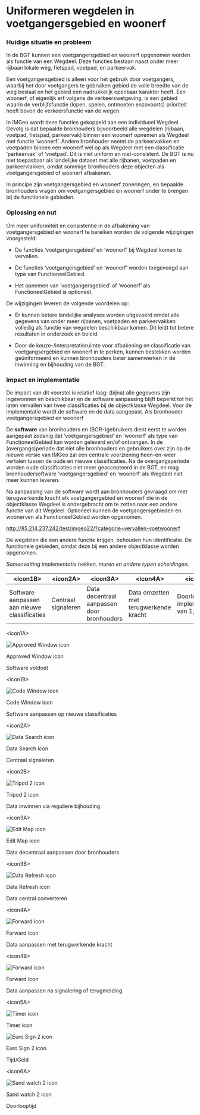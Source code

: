 Uniformeren wegdelen in voetgangersgebied en woonerf
====================================================

### Huidige situatie en probleem

In de BGT kunnen een voetgangersgebied en woonerf opgenomen worden als functie
van een Wegdeel. Deze functies bestaan naast onder meer rijbaan lokale weg,
fietspad, voetpad, en parkeervak.

Een voetgangersgebied is alleen voor het gebruik door voetgangers, waarbij het
door voetgangers te gebruiken gebied de volle breedte van de weg beslaat en het
gebied een nadrukkelijk openbaar karakter heeft. Een woonerf, of eigenlijk erf
volgens de verkeerswetgeving, is een gebied waarin de verblijfsfunctie (lopen,
spelen, ontmoeten enzovoorts) prioriteit heeft boven de verkeersfunctie van de
wegen.

In IMGeo wordt deze functies gekoppeld aan een individueel Wegdeel. Gevolg is
dat bepaalde bronhouders bijvoorbeeld alle wegdelen (rijbaan, voetpad, fietspad,
parkeervak) binnen een woonerf opnemen als Wegdeel met functie ‘woonerf’. Andere
bronhouder neemt de parkeervakken en voetpaden binnen een woonerf wel op als
Wegdeel met een classificatie ‘parkeervak’ of ‘voetpad’. Dit is niet uniform en
niet-consistent. De BGT is nu niet toepasbaar als landelijke dataset met alle
rijbanen, voetpaden en parkeervlakken, omdat sommige bronhouders deze objecten
als voetgangersgebied of woonerf afbakenen.

In principe zijn voetgangersgebied en woonerf zoneringen, en bepaalde
bronhouders vragen om voetgangersgebied en woonerf onder te brengen bij de
functionele gebieden.

### Oplossing en nut

Om meer uniformiteit en consistentie in de afbakening van voetgangersgebied en
woonerf te bereiken worden de volgende wijzigingen voorgesteld:

-   De functies ‘voetgangersgebied’ en ‘woonerf’ bij Wegdeel komen te vervallen.

-   De functies ‘voetgangersgebied’ en ‘woonerf’ worden toegevoegd aan type van
    FunctioneelGebied.

-   Het opnemen van ‘voetgangersgebied’ of ‘woonerf’ als FunctioneelGebied is
    optioneel.

De wijzigingen leveren de volgende voordelen op:

-   Er kunnen betere landelijke analyses worden uitgevoerd omdat alle gegevens
    van onder meer rijbanen, voetpaden en parkeervakken volledig als functie van
    wegdelen beschikbaar komen. Dit leidt tot betere resultaten in onderzoek en
    beleid.

-   Door de keuze-/interpretatieruimte voor afbakening en classificatie van
    voetgangsergebied en woonerf in te perken, kunnen bestekken worden
    geüniformeerd en kunnen bronhouders beter samenwerken in de inwinning en
    bijhouding van de BGT.

### Impact en implementatie

De impact van dit voorstel is relatief laag: (bijna) alle gegevens zijn
ingewonnen en beschikbaar en de software aanpassing blijft beperkt tot het laten
vervallen van twee classificaties bij de objectklasse Wegdeel. Voor de
implementatie wordt de software en de data aangepast. Als bronhouder
voetgangersgebied en woonerf

De **software** van bronhouders en (BOR-)gebruikers dient eerst te worden
aangepast zodanig dat ‘voetgangersgebied’ en ‘woonerf’ als type van
FunctioneelGebied kan worden geleverd en/of ontvangen. In de (overgangs)periode
dat niet alle bronhouders en gebruikers over zijn op de nieuwe versie van IMGeo
zal een centrale voorziening heen-en-weer vertalen tussen de oude en nieuwe
classificaties. Na de overgangsperiode worden oude classificaties niet meer
geaccepteerd in de BGT, en mag bronhoudersoftware ‘voetgangersgebied’ en
‘woonerf’ als Wegdeel niet meer kunnen leveren.

Na aanpassing van de software wordt aan bronhouders gevraagd om met
terugwerkende kracht elk voetgangergebied en woonerf die in de objectklasse
Wegdeel is ondergebracht om te zetten naar een andere functie van dit Wegdeel.
Optioneel kunnen de voetgangersgebieden en woonerven als FunctioneelGebied
worden opgenomen.

<http://85.214.237.242/test/imgeo22/?categorie=vervallen-voetwoonerf>

De wegdelen die een andere functie krijgen, behouden hun identificatie. De
functionele gebieden, omdat deze bij een andere objectklasse worden opgenomen.

*Samenvatting implementatie hekken, muren en andere typen scheidingen.*

| \<icon1B\>                                   | \<icon2A\>          | \<icon3A\>                                 | \<icon4A\>                             | \<icon5\>                                 |   |   |   |   |   |
|----------------------------------------------|---------------------|--------------------------------------------|----------------------------------------|-------------------------------------------|---|---|---|---|---|
| Software aanpassen aan nieuwe classificaties | Centraal signaleren | Data decentraal aanpassen door bronhouders | Data omzetten met terugwerkende kracht | Doorlo6\>ptijd implementatie van 1,5 jaar |   |   |   |   |   |

\<icon1A\>

![Approved Window icon](media/51e255cf9ca735d13ce814cb4190537d.png)

Approved Window icon

Software voldoet

\<icon1B\>

![Code Window icon](media/4c12d0aee36ab140454736d3cbca9f4c.png)

Code Window icon

Software aanpassen op nieuwe classificaties

\<icon2A\>

![Data Search icon](media/3e7a602ebe38c76776a8a0eba4e83990.png)

Data Search icon

Centraal signaleren

\<icon2B\>

![Tripod 2 icon](media/d90734a4417d5c260354cbcc065fe438.png)

Tripod 2 icon

Data inwinnen via reguliere bijhouding

\<icon3A\>

![Edit Map icon](media/d67b761a11e02641c4b79438ac558c58.png)

Edit Map icon

Data decentraal aanpassen door bronhouders

\<icon3B\>

![Data Refresh icon](media/bcc6db15c559764f2caf8f68d454efe0.png)

Data Refresh icon

Data central converteren

\<icon4A\>

![Forward icon](media/9cd5ddd8e03eb4a08f10fa67032369fc.png)

Forward icon

Data aanpassen met terugwerkende kracht

\<icon4B\>

![Forward icon](media/9cd5ddd8e03eb4a08f10fa67032369fc.png)

Forward icon

Data aanpassen na signalering of terugmelding

\<icon5A\>

![Timer icon](media/35627a5d92e005a53a25950ea2b9207e.png)

Timer icon

![Euro Sign 2 icon](media/88000ee2a4a6f611856e2315cc841b76.png)

Euro Sign 2 icon

Tijd/Geld

\<icon6A\>

![Sand watch 2 icon](media/597a9db0358ca2af752b262a0bb08569.png)

Sand watch 2 icon

Doorlooptijd
